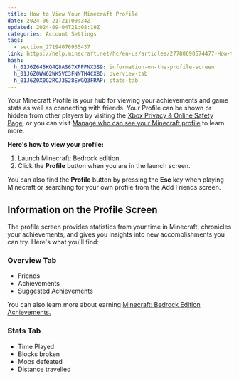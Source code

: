 ```yaml
---
title: How to View Your Minecraft Profile
date: 2024-06-21T21:00:34Z
updated: 2024-09-04T21:08:19Z
categories: Account Settings
tags:
  - section_27194076935437
link: https://help.minecraft.net/hc/en-us/articles/27780690574477-How-to-View-Your-Minecraft-Profile
hash:
  h_01J6Z645KQ4Q8AS67XPPPNX3S9: information-on-the-profile-screen
  h_01J6Z0WW62WK5VC3FNNTH4CX8D: overview-tab
  h_01J6Z0X0G2RCJ3S28EWGQ3FRAP: stats-tab
---
```


Your Minecraft Profile is your hub for viewing your achievements and game stats as well as connecting with friends. Your Profile can be shown or hidden from other players by visiting the [Xbox Privacy & Online Safety Page](https://www.xbox.com/en-US/user/settings/privacy-and-safety), or you can visit [Manage who can see your Minecraft profile](./Manage-Your-Profile-on-Minecraft-Bedrock-Edition.md) to learn more.

**Here's how to view your profile:**

1.  Launch Minecraft: Bedrock edition.
2.  Click the **Profile** button when you are in the launch screen.

You can also find the **Profile** button by pressing the **Esc** key when playing Minecraft or searching for your own profile from the Add Friends screen.

## Information on the Profile Screen

The profile screen provides statistics from your time in Minecraft, chronicles your achievements, and gives you insights into new accomplishments you can try. Here's what you'll find:

### Overview Tab

- Friends
- Achievements
- Suggested Achievements

You can also learn more about earning [Minecraft: Bedrock Edition Achievements.](../Minecraft-Game-Guides/Minecraft-Bedrock-Edition-Achievements.md)

### Stats Tab

- Time Played
- Blocks broken
- Mobs defeated
- Distance travelled
